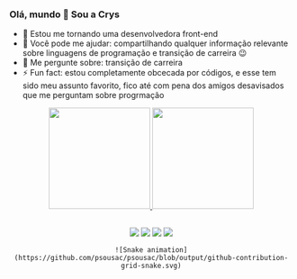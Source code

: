 ### Olá, mundo 👋 Sou a Crys

- 🌱 Estou me tornando uma desenvolvedora front-end
- 🤔 Você pode me ajudar: compartilhando qualquer informação relevante sobre linguagens de programação e transição de carreira 😉
- 💬 Me pergunte sobre: transição de carreira
- ⚡  Fun fact: estou completamente obcecada por códigos, e esse tem sido meu assunto favorito, fico até com pena dos amigos desavisados que me perguntam sobre progrmação

<div align="center">
  <a href="https://github.com/psousac">
  <img height="180em" src="https://github-readme-stats.vercel.app/api?username=psousac&show_icons=true&theme=dracula&include_all_commits=true&count_private=true"/>
  <img height="180em" src="https://github-readme-stats.vercel.app/api/top-langs/?username=psousac&layout=compact&langs_count=7&theme=dracula"/>
</div>
  
  
   ##
  
  <div align="center"> 
  
  <a href="https://instagram.com/psousac" target="_blank"><img src="https://img.shields.io/badge/-Instagram-%23E4405F?style=for-the-badge&logo=instagram&logoColor=white" target="_blank"></a>
 	 <a href="https://discord.gg/hWT9DHjw" target="_blank"><img src="https://img.shields.io/badge/Discord-7289DA?style=for-the-badge&logo=discord&logoColor=white" target="_blank"></a> 
  <a href = "mailto:psousac1@gmail.com"><img src="https://img.shields.io/badge/-Gmail-%23333?style=for-the-badge&logo=gmail&logoColor=white" target="_blank"></a>
  <a href="https://www.linkedin.com/in/crysthyane-pereira-sousa-449100a1/" target="_blank"><img src="https://img.shields.io/badge/-LinkedIn-%230077B5?style=for-the-badge&logo=linkedin&logoColor=white" target="_blank"></a> 
     
    ![Snake animation](https://github.com/psousac/psousac/blob/output/github-contribution-grid-snake.svg)
 
</div>
